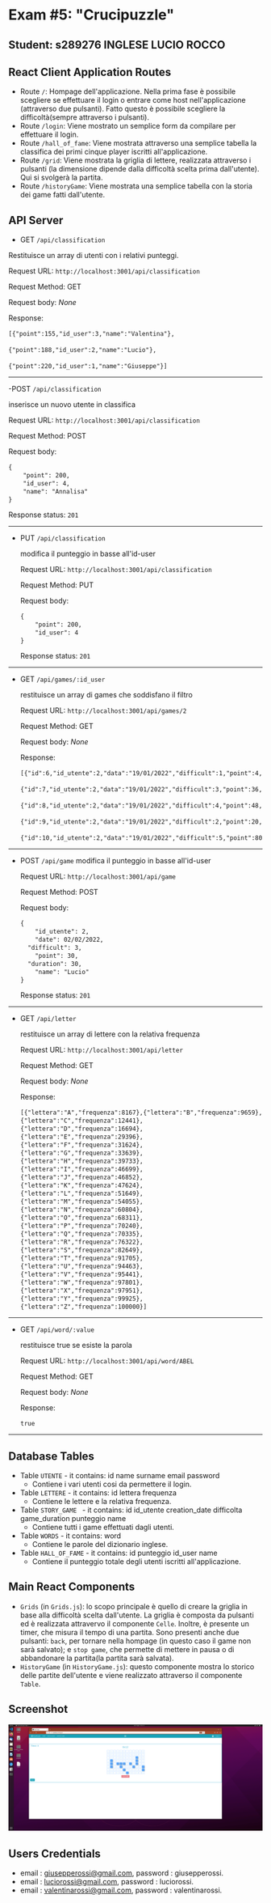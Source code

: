 # Exam #5: "Crucipuzzle"
## Student: s289276 INGLESE LUCIO ROCCO


## React Client Application Routes

- Route `/`: Hompage dell'applicazione. Nella prima fase è possibile scegliere se effettuare il login o entrare come host nell'applicazione (attraverso due pulsanti). Fatto questo è possibile scegliere la difficoltà(sempre attraverso i pulsanti).
- Route `/login`: Viene mostrato un semplice form da compilare per effettuare il login.
- Route `/hall_of_fame`: Viene mostrata attraverso una semplice tabella la classifica dei primi cinque player iscritti all'applicazione.
- Route `/grid`: Viene mostrata la griglia di lettere, realizzata attraverso i pulsanti (la dimensione dipende dalla difficoltà scelta prima dall'utente). Qui si svolgerà la partita.
- Route `/historyGame`: Viene mostrata una semplice tabella con la storia dei game fatti dall'utente.

## API Server

- GET `/api/classification`

 Restituisce un array di utenti con i relativi punteggi.

  Request URL: `http://localhost:3001/api/classification`

  Request Method: GET

  Request body: _None_

  Response:

  ```
  [{"point":155,"id_user":3,"name":"Valentina"},

  {"point":188,"id_user":2,"name":"Lucio"},

  {"point":220,"id_user":1,"name":"Giuseppe"}]

  ```
* * * * * * * * * * * * * * * * * * * * * * * * * * * * * * 

  -POST `/api/classification`

  inserisce un nuovo utente in classifica

  Request URL: `http://localhost:3001/api/classification`

  Request Method: POST

  Request body:

  ```
  {
	  "point": 200,
	  "id_user": 4,
	  "name": "Annalisa"
  }
  ```

  Response status: `201 ` 

* * * * * * * * * * * * * * * * * * * * * * * * * * * * * * 

- PUT `/api/classification`

  modifica il punteggio in basse all'id-user

  Request URL: `http://localhost:3001/api/classification`

  Request Method: PUT

  Request body:

  ```
  {
	  "point": 200,
	  "id_user": 4
  }
  ```

  Response status: `201 ` 


* * * * * * * * * * * * * * * * * * * * * * * * * * * * * * 
- GET `/api/games/:id_user`

  restituisce un array di games che soddisfano il filtro

  Request URL: `http://localhost:3001/api/games/2`

  Request Method: GET

  Request body: _None_

  Response:

  ```
  [{"id":6,"id_utente":2,"data":"19/01/2022","difficult":1,"point":4,"duration":15},

  {"id":7,"id_utente":2,"data":"19/01/2022","difficult":3,"point":36,"duration":60},

  {"id":8,"id_utente":2,"data":"19/01/2022","difficult":4,"point":48,"duration":60},

  {"id":9,"id_utente":2,"data":"19/01/2022","difficult":2,"point":20,"duration":60},  

  {"id":10,"id_utente":2,"data":"19/01/2022","difficult":5,"point":80,"duration":60}]
  ```
* * * * * * * * * * * * * * * * * * * * * * * * * * * * * * 

- POST `/api/game`
  modifica il punteggio in basse all'id-user

  Request URL: `http://localhost:3001/api/game`

  Request Method: POST

  Request body:

  ```
  {
	  "id_utente": 2,
	  "date": 02/02/2022,
    "difficult": 3,
	  "point": 30,
    "duration": 30,
	  "name": "Lucio"
  }
  ```

  Response status: `201 `  

* * * * * * * * * * * * * * * * * * * * * * * * * * * * * * 

- GET `/api/letter`

  restituisce un array di lettere con la relativa frequenza 

  Request URL: `http://localhost:3001/api/letter`

  Request Method: GET

  Request body: _None_

  Response:
  ```
  [{"lettera":"A","frequenza":8167},{"lettera":"B","frequenza":9659},{"lettera":"C","frequenza":12441},{"lettera":"D","frequenza":16694},{"lettera":"E","frequenza":29396},{"lettera":"F","frequenza":31624},{"lettera":"G","frequenza":33639},{"lettera":"H","frequenza":39733},{"lettera":"I","frequenza":46699},{"lettera":"J","frequenza":46852},{"lettera":"K","frequenza":47624},{"lettera":"L","frequenza":51649},{"lettera":"M","frequenza":54055},{"lettera":"N","frequenza":60804},{"lettera":"O","frequenza":68311},{"lettera":"P","frequenza":70240},{"lettera":"Q","frequenza":70335},{"lettera":"R","frequenza":76322},{"lettera":"S","frequenza":82649},{"lettera":"T","frequenza":91705},{"lettera":"U","frequenza":94463},{"lettera":"V","frequenza":95441},{"lettera":"W","frequenza":97801},{"lettera":"X","frequenza":97951},{"lettera":"Y","frequenza":99925},{"lettera":"Z","frequenza":100000}]
  ``` 



* * * * * * * * * * * * * * * * * * * * * * * * * * * * * * 

- GET `/api/word/:value`

  restituisce true se esiste la parola

  Request URL: `http://localhost:3001/api/word/ABEL`

  Request Method: GET

  Request body: _None_

  Response:
  ```
  true
  ```     


* * * * * * * * * * * * * * * * * * * * * * * * * * * * * * 


## Database Tables

- Table `UTENTE` - it contains: id name surname email password
   - Contiene i vari utenti cosi da permettere il login.
- Table `LETTERE` - it contains: id lettera frequenza
   - Contiene le lettere e la relativa frequenza. 
- Table `STORY_GAME ` - it contains: id id_utente creation_date difficolta game_duration punteggio name
   - Contiene tutti i game effettuati dagli utenti.
- Table `WORDS` - it contains: word 
   - Contiene le parole del dizionario inglese.
- Table `HALL_OF_FAME` - it contains: id punteggio id_user name
   - Contiene il punteggio totale degli utenti iscritti all'applicazione.

## Main React Components

- `Grids` (in `Grids.js`): lo scopo principale è quello di creare la griglia in base alla difficoltà scelta dall'utente. La griglia è composta da pulsanti ed è realizzata attravervo il componente `Celle`. Inoltre, è presente un timer, che misura il tempo di una partita. Sono presenti anche due pulsanti: `back`, per tornare nella hompage  (in questo caso il game non sarà salvato); e `stop game`, che permette di mettere in pausa o di abbandonare la partita(la partita sarà salvata).  
- `HistoryGame` (in `HistoryGame.js`): questo componente mostra lo storico delle partite dell'utente e viene realizzato attraverso il componente `Table`.



## Screenshot

![Screenshot](./img/grids.png)

## Users Credentials

- email : giusepperossi@gmail.com, password : giusepperossi. 
- email : luciorossi@gmail.com, password : luciorossi. 
- email : valentinarossi@gmail.com, password : valentinarossi. 





